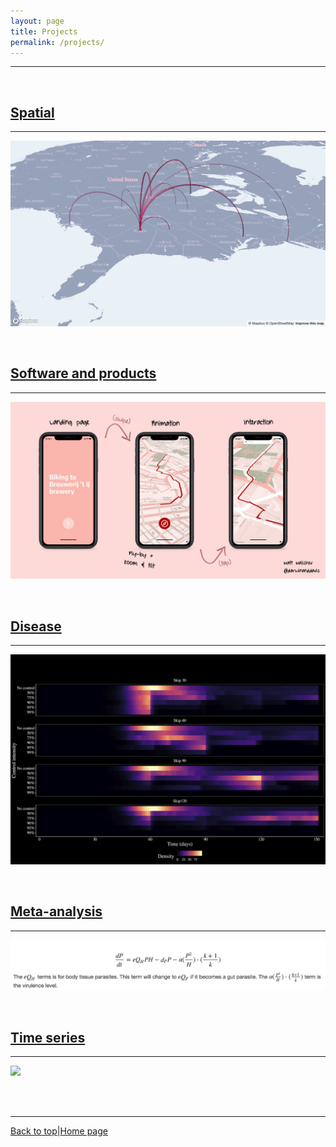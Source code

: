 ```yaml
---
layout: page
title: Projects    
permalink: /projects/
---
```

<a id="top"></a>

******      

<br>      

## [Spatial](./spatial.md)  

******  

![](spatial/spatial_h.jpg)   

<br>  

## [Software and products](./coding_club.md)          
  
******    

![](30daymap2020/day26_flow.jpg)               
  
<br>  

## [Disease](./disease.md)  
  
******    

![](disease/disease5.png)      

<br>  

## [Meta-analysis](./meta.md)  

******    

![](meta/metae6.jpg)  
 
<br>  

## [Time series](./time_series.md)  

******  

![](time_series/ts3.png)    

<br>  
<br>  

******  

[Back to top](#top)|[Home page](./index.md)
